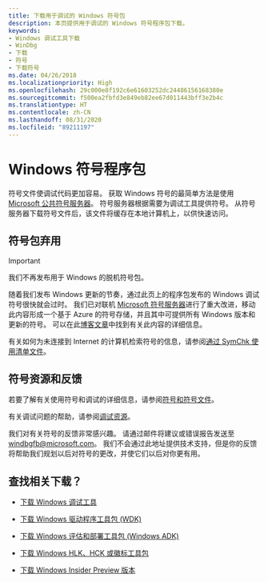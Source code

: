 ```yaml
---
title: 下载用于调试的 Windows 符号包
description: 本页提供用于调试的 Windows 符号程序包下载。
keywords:
- Windows 调试工具下载
- WinDbg
- 下载
- 符号
- 下载符号
ms.date: 04/26/2018
ms.localizationpriority: High
ms.openlocfilehash: 29c000e8f192c6e61603252dc24486156168380e
ms.sourcegitcommit: f500ea2fbfd3e849eb82ee67d011443bff3e2b4c
ms.translationtype: HT
ms.contentlocale: zh-CN
ms.lasthandoff: 08/31/2020
ms.locfileid: "89211197"
---
```

# <a name="windows-symbol-packages"></a>Windows 符号程序包

符号文件使调试代码更加容易。 获取 Windows 符号的最简单方法是使用 [Microsoft 公共符号服务器](microsoft-public-symbols.md)。 符号服务器根据需要为调试工具提供符号。 从符号服务器下载符号文件后，该文件将缓存在本地计算机上，以供快速访问。 

## <a name="symbol-package-deprecation"></a>符号包弃用

> [!IMPORTANT]
> 我们不再发布用于 Windows 的脱机符号包。
>
> 随着我们发布 Windows 更新的节奏，通过此页上的程序包发布的 Windows 调试符号很快就会过时。
> 我们已对联机 [Microsoft 符号服务器](microsoft-public-symbols.md)进行了重大改进，移动此内容形成一个基于 Azure 的符号存储，并且其中可提供所有 Windows 版本和更新的符号。 
> 可以在此[博客文章](/archive/blogs/windbg/update-on-microsofts-symbol-server)中找到有关此内容的详细信息。
>
> 有关如何为未连接到 Internet 的计算机检索符号的信息，请参阅[通过 SymChk 使用清单文件](using-a-manifest-file-with-symchk.md)。

## <a name="symbol-resources-and-feedback"></a>符号资源和反馈

若要了解有关使用符号和调试的详细信息，请参阅[符号和符号文件](symbols-and-symbol-files.md)。

有关调试问题的帮助，请参阅[调试资源](debugging-resources.md)。

我们对有关符号的反馈非常感兴趣。 请通过邮件将建议或错误报告发送至 [windbgfb@microsoft.com](mailto:windbgfb@microsoft.com)。 我们不会通过此地址提供技术支持，但是你的反馈将帮助我们规划以后对符号的更改，并使它们以后对你更有用。

## <a name="looking-for-related-downloads"></a>查找相关下载？

- [下载 Windows 调试工具](debugger-download-tools.md)

- [下载 Windows 驱动程序工具包 (WDK)](../download-the-wdk.md)

- [下载 Windows 评估和部署工具包 (Windows ADK)](/windows-hardware/get-started/adk-install)

- [下载 Windows HLK、HCK 或徽标工具包](/windows-hardware/test/hlk/windows-hardware-lab-kit)

- [下载 Windows Insider Preview 版本](https://insider.windows.com/)